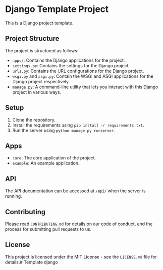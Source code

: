 # Django Template Project

This is a Django project template.

## Project Structure

The project is structured as follows:

- `apps/`: Contains the Django applications for the project.
- `settings.py`: Contains the settings for the Django project.
- `urls.py`: Contains the URL configurations for the Django project.
- `wsgi.py` and `asgi.py`: Contain the WSGI and ASGI applications for the Django project respectively.
- `manage.py`: A command-line utility that lets you interact with this Django project in various ways.

## Setup

1. Clone the repository.
2. Install the requirements using `pip install -r requirements.txt`.
3. Run the server using `python manage.py runserver`.

## Apps

- `core`: The core application of the project.
- `example`: An example application.

## API

The API documentation can be accessed at `/api/` when the server is running.

## Contributing

Please read `CONTRIBUTING.md` for details on our code of conduct, and the process for submitting pull requests to us.

## License

This project is licensed under the MIT License - see the `LICENSE.md` file for details.# Template django
